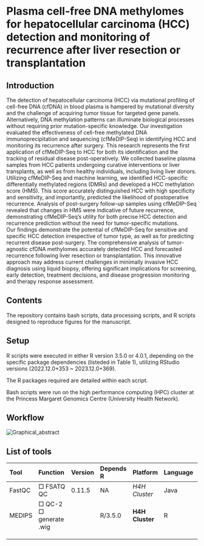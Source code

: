 # Plasma cell-free DNA methylomes for hepatocellular carcinoma (HCC) detection and monitoring of recurrence after liver resection or transplantation

## Introduction
The detection of hepatocellular carcinoma (HCC) via mutational profiling of cell-free DNA (cfDNA) in blood plasma is hampered by mutational diversity and the challenge of acquiring tumor tissue for targeted gene panels. Alternatively, DNA methylation patterns can illuminate biological processes without requiring prior mutation-specific knowledge. Our investigation evaluated the effectiveness of cell-free methylated DNA immunoprecipitation and sequencing (cfMeDIP-Seq) in identifying HCC and monitoring its recurrence after surgery.
This research represents the first application of cfMeDIP-Seq to HCC for both its identification and the tracking of residual disease post-operatively. We collected baseline plasma samples from HCC patients undergoing curative interventions or liver transplants, as well as from healthy individuals, including living liver donors. Utilizing cfMeDIP-Seq and machine learning, we identified HCC-specific differentially methylated regions (DMRs) and developed a HCC methylation score (HMS). This score accurately distinguished HCC with high specificity and sensitivity, and importantly, predicted the likelihood of postoperative recurrence. Analysis of post-surgery follow-up samples using cfMeDIP-Seq revealed that changes in HMS were indicative of future recurrence, demonstrating cfMeDIP-Seq’s utility for both precise HCC detection and recurrence prediction without the need for tumor-specific mutations.  
Our findings demonstrate the potential of cfMeDIP-Seq for sensitive and specific HCC detection irrespective of tumor type, as well as for predicting recurrent disease post-surgery. The comprehensive analysis of tumor-agnostic cfDNA methylomes accurately detected HCC and forecasted recurrence following liver resection or transplantation. This innovative approach may address current challenges in minimally invasive HCC diagnosis using liquid biopsy, offering significant implications for screening, early detection, treatment decisions, and disease progression monitoring and therapy response assessment.

## Contents
The repository contains bash scripts, data processing scripts, and R scripts designed to reproduce figures for the manuscript.

## Setup
R scripts were executed in either R version 3.5.0 or 4.0.1, depending on the specific package dependencies (listeded in Table 1), utilizing RStudio versions (2022.12.0+353 ~ 2023.12.0+369).  

The R packages required are detailed within each script.  

Bash scripts were run on the high performance computing (HPC) cluster at the Princess Margaret Genomics Centre (University Health Network).

## Workflow
![Graphical_abstract](https://github.com/pughlab/HCC_cfMeDIP/assets/109993615/91b31a5c-1920-4214-99c9-5d5c28981fb4)

## List of tools
| Tool                                         | Function                                                                                                                                                                                            | Version                                          | Depends R&nbsp; | Platform        | Language | Reference | Link                                                                                            |
|:---------------------------------------------|:----------------------------------------------------------------------------------------------------------------------------------------------------------------------------------------------------|:-------------------------------------------------|:----------------|:----------------|:---------|:----------|:------------------------------------------------------------------------------------------------|
| FastQC | □&nbsp;FSATQ  QC                                                                                                                                                                                     | 0.11.5| NA              | *H4H Cluster*   | Java     |           |http://www.bioinformatics.babraham.ac.uk/projects/fastqc/|
| MEDIPS                                       | □ QC-2<div> □ generate .wig  |                                                  | R/3.5.0         | **H4H Cluster** | R        |           |                                                                                                 |
|                                              |                                                                                                                                                                                                     |                                            |                 |                 |          |           |                                                                                                 |
|                                              |                                                                                                                                                                                                     |                                                  |                 |                 |          |           |                                                                                                 |
|                                              |                                                                                                                                                                                                     |                                                  |                 |                 |          |           |                                                                                                 |  
